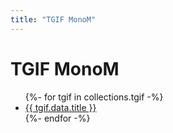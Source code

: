 ```yaml
---
title: "TGIF MonoM"
---
```

# TGIF MonoM

<ul>
{%- for tgif in collections.tgif -%}
    <li><a href="{{ tgif.url }}">{{ tgif.data.title }}</a></li>
{%- endfor -%}
</ul>
